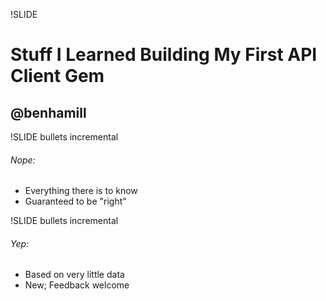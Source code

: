 !SLIDE
# Stuff I Learned Building My First API Client Gem
## @benhamill

!SLIDE bullets incremental
###### Nope:

* Everything there is to know
* Guaranteed to be "right"

!SLIDE bullets incremental
###### Yep:

* Based on very little data
* New; Feedback welcome
